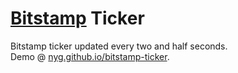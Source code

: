# [Bitstamp](https://bitstamp.net) Ticker

Bitstamp ticker updated every two and half seconds.  
Demo @ [nyg.github.io/bitstamp-ticker](http://nyg.github.io/bitstamp-ticker/).
